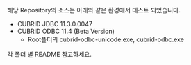 해당 Repository의 소스는 아래와 같은 환경에서 테스트 되었습니다.
* CUBRID JDBC 11.3.0.0047
* CUBRID ODBC 11.4 (Beta Version)
  * Root폴더의 cubrid-odbc-unicode.exe, cubrid-odbc.exe

각 폴더 별 README 참고하세요.